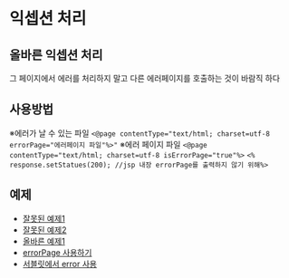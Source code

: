 # 익셉션 처리
## 올바른 익셉션 처리
그 페이지에서 에러를 처리하지 말고 다른 에러페이지를 호출하는 것이 바람직 하다

## 사용방법
※에러가 날 수 있는 파일
`<@page contentType="text/html; charset=utf-8 errorPage="에러페이지 파일"%>"`
※에러 페이지 파일
`<@page contentType="text/html; charset=utf-8 isErrorPage="true"%>`
`<% response.setStatues(200); //jsp 내장 errorPage를 출력하지 않기 위해%>`

## 예제
- [잘못된 예제1](./AdderServlet)
- [잘못된 예제2](./Adder1.jsp)
- [올바른 예제1](./Adder2.jsp)
- [errorPage 사용하기](./NewAdder.jsp)
- [서블릿에서 error 사용](./NewAdderServlet)